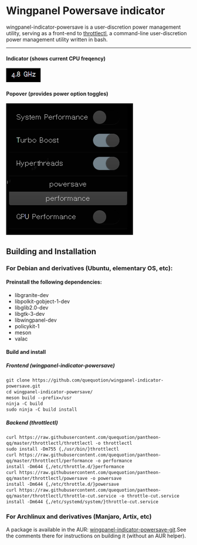 # Wingpanel Powersave indicator
wingpanel-indicator-powersave is a user-discretion power management utility, serving as a front-end to [throttlectl](https://github.com/quequotion/pantheon-qq/tree/master/throttlectl), a command-line user-discretion power management utility written in bash.

---

#### Indicator (shows current CPU freqency)
![Screenshot](data/screenshot1.png)
#### Popover (provides power option toggles)
![Screenshot](data/screenshot2.png)

## Building and Installation

### For Debian and derivatives (Ubuntu, elementary OS, etc):

#### Preinstall the following dependencies:
* libgranite-dev
* libpolkit-gobject-1-dev
* libglib2.0-dev
* libgtk-3-dev
* libwingpanel-dev
* policykit-1
* meson
* valac

#### Build and install
##### Frontend (wingpanel-indicator-powersave)
    git clone https://github.com/quequotion/wingpanel-indicator-powersave.git
    cd wingpanel-indicator-powersave/
    meson build --prefix=/usr
    ninja -C build
    sudo ninja -C build install
##### Backend (throttlectl)
    curl https://raw.githubusercontent.com/quequotion/pantheon-qq/master/throttlectl/throttlectl -o throttlectl
    sudo install -Dm755 {,/usr/bin/}throttlectl
    curl https://raw.githubusercontent.com/quequotion/pantheon-qq/master/throttlectl/performance -o performance
    install -Dm644 {,/etc/throttle.d/}performance
    curl https://raw.githubusercontent.com/quequotion/pantheon-qq/master/throttlectl/powersave -o powersave
    install -Dm644 {,/etc/throttle.d/}powersave
    curl https://raw.githubusercontent.com/quequotion/pantheon-qq/master/throttlectl/throttle-cut.service -o throttle-cut.service
    install -Dm644 {,/etc/systemd/system/}throttle-cut.service

### For Archlinux and derivatives (Manjaro, Artix, etc)

A package is available in the AUR: [wingpanel-indicator-powersave-git](https://aur.archlinux.org/wingpanel-indicator-powersave-git).See the comments there for instructions on building it (without an AUR helper).
